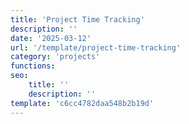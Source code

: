 ```yaml
---
title: 'Project Time Tracking'
description: ''
date: '2025-03-12'
url: '/template/project-time-tracking'
category: 'projects'
functions:
seo:
    title: ''
    description: ''
template: 'c6cc4782daa548b2b19d'
---
```

